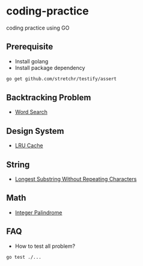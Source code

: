 # coding-practice
coding practice using GO

## Prerequisite

- Install golang
- Install package dependency

```bash
go get github.com/stretchr/testify/assert
```

## Backtracking Problem

- [Word Search](https://github.com/h4ckm03d/coding-practice/blob/master/backtrack/word_search.go)

## Design System

- [LRU Cache](https://github.com/h4ckm03d/coding-practice/blob/master/design/lru/cache.go)

## String

- [Longest Substring Without Repeating Characters](https://github.com/h4ckm03d/coding-practice/blob/master/string/longest_sequence.go)


## Math

- [Integer Palindrome](https://github.com/h4ckm03d/coding-practice/blob/master/math/palindrome.go)

## FAQ

- How to test all problem?

```bash
go test ./...
```